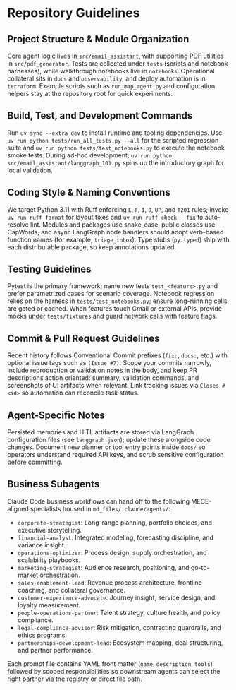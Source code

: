 # Repository Guidelines

## Project Structure & Module Organization

Core agent logic lives in `src/email_assistant`, with supporting PDF utilities in
`src/pdf_generator`. Tests are collected under `tests` (scripts and notebook harnesses), while
walkthrough notebooks live in `notebooks`. Operational collateral sits in `docs` and
`observability`, and deploy automation is in `terraform`. Example scripts such as `run_map_agent.py`
and configuration helpers stay at the repository root for quick experiments.

## Build, Test, and Development Commands

Run `uv sync --extra dev` to install runtime and tooling dependencies. Use
`uv run python tests/run_all_tests.py --all` for the scripted regression suite and
`uv run python tests/test_notebooks.py` to execute the notebook smoke tests. During ad-hoc
development, `uv run python src/email_assistant/langgraph_101.py` spins up the introductory graph
for local validation.

## Coding Style & Naming Conventions

We target Python 3.11 with Ruff enforcing `E`, `F`, `I`, `D`, `UP`, and `T201` rules; invoke
`uv run ruff format` for layout fixes and `uv run ruff check --fix` to auto-resolve lint. Modules
and packages use snake_case, public classes use CapWords, and async LangGraph node handlers should
adopt verb-based function names (for example, `triage_inbox`). Type stubs (`py.typed`) ship with
each distributable package, so keep annotations updated.

## Testing Guidelines

Pytest is the primary framework; name new tests `test_<feature>.py` and prefer parametrized cases
for scenario coverage. Notebook regression relies on the harness in `tests/test_notebooks.py`;
ensure long-running cells are gated or cached. When features touch Gmail or external APIs, provide
mocks under `tests/fixtures` and guard network calls with feature flags.

## Commit & Pull Request Guidelines

Recent history follows Conventional Commit prefixes (`fix:`, `docs:`, etc.) with optional issue tags
such as `(Issue #7)`. Scope your commits narrowly, include reproduction or validation notes in the
body, and keep PR descriptions action oriented: summary, validation commands, and screenshots of UI
artifacts when relevant. Link tracking issues via `Closes #<id>` so automation can reconcile task
status.

## Agent-Specific Notes

Persisted memories and HITL artifacts are stored via LangGraph configuration files (see
`langgraph.json`); update these alongside code changes. Document new planner or tool entry points
inside `docs/` so operators understand required API keys, and scrub sensitive configuration before
committing.

## Business Subagents

Claude Code business workflows can hand off to the following MECE-aligned specialists housed in
`md_files/.claude/agents/`:

- `corporate-strategist`: Long-range planning, portfolio choices, and executive storytelling.
- `financial-analyst`: Integrated modeling, forecasting discipline, and variance insight.
- `operations-optimizer`: Process design, supply orchestration, and scalability playbooks.
- `marketing-strategist`: Audience research, positioning, and go-to-market orchestration.
- `sales-enablement-lead`: Revenue process architecture, frontline coaching, and collateral
  governance.
- `customer-experience-advocate`: Journey insight, service design, and loyalty measurement.
- `people-operations-partner`: Talent strategy, culture health, and policy compliance.
- `legal-compliance-advisor`: Risk mitigation, contracting guardrails, and ethics programs.
- `partnerships-development-lead`: Ecosystem mapping, deal structuring, and partner performance.

Each prompt file contains YAML front matter (`name`, `description`, `tools`) followed by scoped
responsibilities so downstream agents can select the right partner via the registry or direct file
path.
